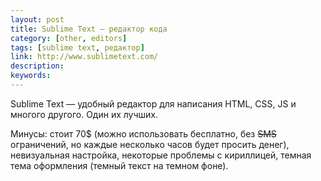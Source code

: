 ```yaml
---
layout: post
title: Sublime Text — редактор кода
category: [other, editors]
tags: [sublime text, редактор]
link: http://www.sublimetext.com/
description:
keywords:
---
```


<p>Sublime Text — удобный редактор для написания HTML, CSS, JS и многого другого. Один их лучших.</p>
<p>Минусы: стоит 70$ (можно использовать бесплатно, без <s>SMS</s> ограничений, но каждые несколько часов будет просить денег), невизуальная настройка, некоторые проблемы с кириллицей, темная тема оформления (темный текст на темном фоне).</p>
